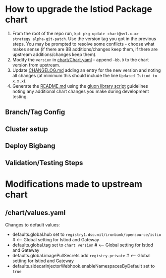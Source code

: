 # How to upgrade the Istiod Package chart


1. From the root of the repo run, `kpt pkg update chart@<v1.x.x> --strategy alpha-git-patch`. Use the version tag you got in the previous steps. You may be prompted to resolve some conflicts - choose what makes sense (if there are BB additions/changes keep them, if there are upstream additions/changes keep them).
1. Modify the `version` in [chart/Chart.yaml](../chart/Chart.yaml) - append `-bb.0` to the chart version from upstream.
1. Update [CHANGELOG.md](../CHANGELOG.md) adding an entry for the new version and noting all changes (at minimum this should include the line `Updated Istiod to x.x.x`).
1. Generate the [README.md](../README.md) using the [gluon library script](https://repo1.dso.mil/big-bang/apps/library-charts/gluon/-/blob/master/docs/bb-package-readme.md) guidelines noting any additional chart changes you make during development testing.

## Branch/Tag Config

## Cluster setup

## Deploy Bigbang

## Validation/Testing Steps

# Modifications made to upstream chart

## /chart/values.yaml
Changes to default values:
- defaults.global.hub set to `registry1.dso.mil/ironbank/opensource/istio` # <-- Global setting for Istiod and Gateway
- defaults.global.tag set to  `chart version`  # <-- Global setting for Istiod and Gateway
- defaults.global.imagePullSecrets add `registry-private` # <-- Global setting for Istiod and Gateway
- defaults.sidecarInjectorWebhook.enableNamespacesByDefault set to `true`

